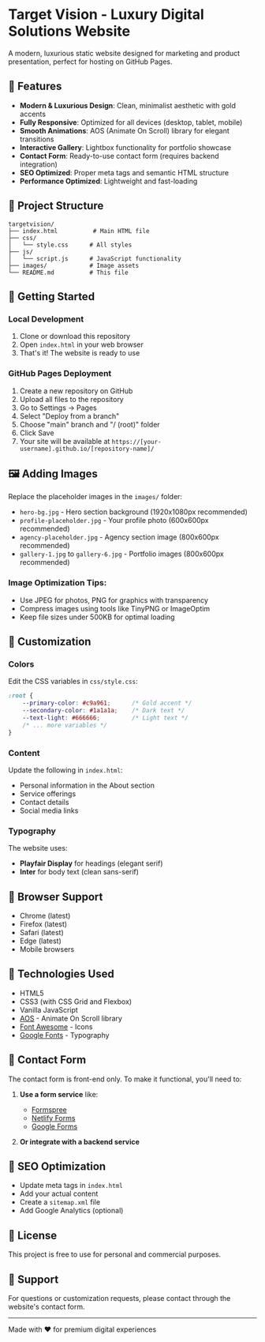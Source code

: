 # Target Vision - Luxury Digital Solutions Website

A modern, luxurious static website designed for marketing and product presentation, perfect for hosting on GitHub Pages.

## 🌟 Features

- **Modern & Luxurious Design**: Clean, minimalist aesthetic with gold accents
- **Fully Responsive**: Optimized for all devices (desktop, tablet, mobile)
- **Smooth Animations**: AOS (Animate On Scroll) library for elegant transitions
- **Interactive Gallery**: Lightbox functionality for portfolio showcase
- **Contact Form**: Ready-to-use contact form (requires backend integration)
- **SEO Optimized**: Proper meta tags and semantic HTML structure
- **Performance Optimized**: Lightweight and fast-loading

## 📁 Project Structure

```
targetvision/
├── index.html          # Main HTML file
├── css/
│   └── style.css      # All styles
├── js/
│   └── script.js      # JavaScript functionality
├── images/            # Image assets
└── README.md          # This file
```

## 🚀 Getting Started

### Local Development

1. Clone or download this repository
2. Open `index.html` in your web browser
3. That's it! The website is ready to use

### GitHub Pages Deployment

1. Create a new repository on GitHub
2. Upload all files to the repository
3. Go to Settings → Pages
4. Select "Deploy from a branch"
5. Choose "main" branch and "/ (root)" folder
6. Click Save
7. Your site will be available at `https://[your-username].github.io/[repository-name]/`

## 🖼️ Adding Images

Replace the placeholder images in the `images/` folder:

- `hero-bg.jpg` - Hero section background (1920x1080px recommended)
- `profile-placeholder.jpg` - Your profile photo (600x600px recommended)
- `agency-placeholder.jpg` - Agency section image (800x600px recommended)
- `gallery-1.jpg` to `gallery-6.jpg` - Portfolio images (800x600px recommended)

### Image Optimization Tips:
- Use JPEG for photos, PNG for graphics with transparency
- Compress images using tools like TinyPNG or ImageOptim
- Keep file sizes under 500KB for optimal loading

## 🎨 Customization

### Colors
Edit the CSS variables in `css/style.css`:

```css
:root {
    --primary-color: #c9a961;      /* Gold accent */
    --secondary-color: #1a1a1a;    /* Dark text */
    --text-light: #666666;         /* Light text */
    /* ... more variables */
}
```

### Content
Update the following in `index.html`:
- Personal information in the About section
- Service offerings
- Contact details
- Social media links

### Typography
The website uses:
- **Playfair Display** for headings (elegant serif)
- **Inter** for body text (clean sans-serif)

## 📱 Browser Support

- Chrome (latest)
- Firefox (latest)
- Safari (latest)
- Edge (latest)
- Mobile browsers

## 🔧 Technologies Used

- HTML5
- CSS3 (with CSS Grid and Flexbox)
- Vanilla JavaScript
- [AOS](https://michalsnik.github.io/aos/) - Animate On Scroll library
- [Font Awesome](https://fontawesome.com/) - Icons
- [Google Fonts](https://fonts.google.com/) - Typography

## 📝 Contact Form

The contact form is front-end only. To make it functional, you'll need to:

1. **Use a form service** like:
   - [Formspree](https://formspree.io/)
   - [Netlify Forms](https://www.netlify.com/products/forms/)
   - [Google Forms](https://www.google.com/forms/)

2. **Or integrate with a backend service**

## 🎯 SEO Optimization

- Update meta tags in `index.html`
- Add your actual content
- Create a `sitemap.xml` file
- Add Google Analytics (optional)

## 📄 License

This project is free to use for personal and commercial purposes.

## 🤝 Support

For questions or customization requests, please contact through the website's contact form.

---

Made with ❤️ for premium digital experiences 